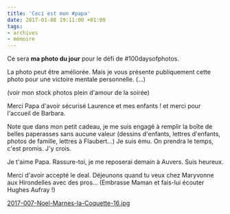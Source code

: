 ```yaml
---
title: 'Ceci est mon #papa'
date: 2017-01-08 19:11:00 +01:00
tags:
- archives
- mémoire
---
```


Ce sera **ma photo du jour** pour le défi de #100daysofphotos.

La photo peut être améliorée. Mais je vous présente publiquement cette photo pour une victoire mentale personnelle. (...) 

(voir mon stock photos plein d'amour de la soirée)

Merci Papa d'avoir sécurisé Laurence et mes enfants ! et merci pour l'accueil de Barbara.

Note que dans mon petit cadeau, je me suis engagé à remplir la boîte de belles paperasses sans aucune valeur (dessins d'enfants, lettres d'enfants, photos de famille, lettres à Flaubert...) Je suis ému. On prendra le temps, c'est promis. J'y crois. 

Je t'aime Papa. Rassure-toi, je me reposerai demain à Auvers. Suis heureux. 

Merci d'avoir accepté le deal. Déjeunons quand tu veux chez Maryvonne aux Hirondelles avec des pros... (Embrasse Maman et fais-lui écouter Hughes Aufray !)

[2017-007-Noel-Marnes-la-Coquette-16.jpg](/uploads/2017-007-Noel-Marnes-la-Coquette-16.jpg)

